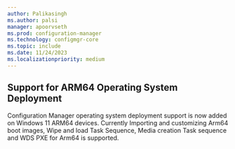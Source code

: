 ```yaml
---
author: Palikasingh
ms.author: palsi
manager: apoorvseth
ms.prod: configuration-manager
ms.technology: configmgr-core
ms.topic: include
ms.date: 11/24/2023
ms.localizationpriority: medium
---
```


## <a name="bkmk_Autodash"></a> Support for ARM64 Operating System Deployment 
<!--1459666-->
Configuration Manager operating system deployment support is now added on Windows 11 ARM64 devices. Currently Importing and customizing Arm64 boot images, Wipe and load Task Sequence, Media creation Task sequence and WDS PXE for Arm64 is supported.    
